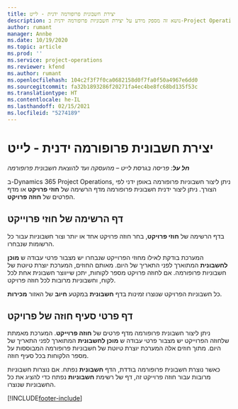 ```yaml
---
title: יצירת חשבונית פרופורמה ידנית - לייט
description: נושא זה מספק מידע על יצירת חשבוניות פרופורמה ידנית ב-Project Operations.
author: rumant
manager: Annbe
ms.date: 10/19/2020
ms.topic: article
ms.prod: ''
ms.service: project-operations
ms.reviewer: kfend
ms.author: rumant
ms.openlocfilehash: 104c2f3f7f0ca0682158d0f7fa0f50a4967e6dd0
ms.sourcegitcommit: fa32b1893286f20271fa4ec4be8fc68bd135f53c
ms.translationtype: HT
ms.contentlocale: he-IL
ms.lasthandoff: 02/15/2021
ms.locfileid: "5274189"
---
```

# <a name="create-a-manual-proforma-invoice---lite"></a>יצירת חשבונית פרופורמה ידנית - לייט

_**חל על**: פריסה בגרסת לייט – מהעסקה ועד להוצאת חשבונית פרופורמה_

ב-Dynamics 365 Project Operations, ניתן ליצור חשבוניות פרופורמה באופן ידני לפי הצורך. ניתן ליצור ידנית חשבונית פרופורמה מדף הרשימה של **חוזי פרויקט** או מדף הפרטים של **חוזה פרויקט**.

##  <a name="project-contracts-list-page"></a>דף הרשימה של חוזי פרוייקט

בדף הרשימה של **חוזי פרויקט**, בחר חוזה פרויקט אחד או יותר וצור חשבוניות עבור כל הרשומות שנבחרו.

המערכת בודקת לאילו מחוזי הפרוייקט שנבחרו יש מצבור פרטי עבודה ש **מוכן לחשבונית** המתוארך לפני התאריך של היום. מאותם החוזים, המערכת יוצרת טיוטת של חשבוניות פרופורמה. אם לחוזה פרויקט מספר לקוחות, יתכן שייווצר חשבונית אחת לכל לקוח, וחשבוניות מרובות לכל חוזה פרויקט.

כל חשבוניות הפרויקט שנוצרו זמינות בדף **חשבונית** במקטע **חיוב** של האזור **מכירות**.

## <a name="project-contract-details-page"></a>דף פרטי סעיף חוזה של פרויקט

ניתן ליצור חשבונית פרופורמה מדף פרטים של **חוזה פרוייקט**. המערכת מאמתת שלחוזה הפרוייקט יש מצבור פרטי עבודה ש **מוכן לחשבונית** המתוארך לפני התאריך של היום. מתוך חוזים אלה המערכת יוצרת טיוטת של חשבוניות פרופורמה המבוססות על מספר הלקוחות בכל סעיף חוזה.

כאשר נוצרת חשבונית פרופורמה בודדת, הדף **חשבונית** נפתח. אם נוצרות חשבוניות מרובות עבור חוזה פרוייקט זה, דף של רשימת **חשבוניות** נפתח כדי להציג את כל החשבוניות שנוצרו.


[!INCLUDE[footer-include](../../includes/footer-banner.md)]